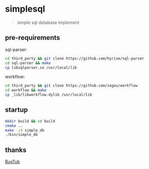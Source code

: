 # simplesql

> simple sql database implement

## pre-requirements

sql-parser:

  ```sh
  cd third_party && git clone https://github.com/hyrise/sql-parser
  cd sql-parser && make 
  cp libsqlparser.so /usr/local/lib
  ```

workflow:

   ```sh
   cd third_party && git clone https://github.com/sogou/workflow
   cd workflow && make 
   cp _lib/libworkflow.dylib /usr/local/lib
   ```

## startup

```sh
mkdir build && cd build
cmake ..
make -j4 simple_db
./bin/simple_db
```

## thanks

[BusTub](https://github.com/cmu-db/bustub.git)